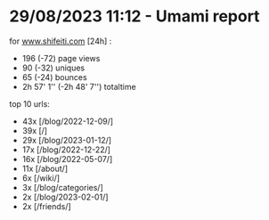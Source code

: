 # 29/08/2023 11:12 - Umami report
for www.shifeiti.com [24h] :

 - 196 (-72) page views
 - 90 (-32) uniques
 - 65 (-24) bounces
 - 2h 57' 1'' (-2h 48' 7'') totaltime


top 10 urls:
 - 43x [/blog/2022-12-09/]
 - 39x [/]
 - 29x [/blog/2023-01-12/]
 - 17x [/blog/2022-12-22/]
 - 16x [/blog/2022-05-07/]
 - 11x [/about/]
 - 6x [/wiki/]
 - 3x [/blog/categories/]
 - 2x [/blog/2023-02-01/]
 - 2x [/friends/]


